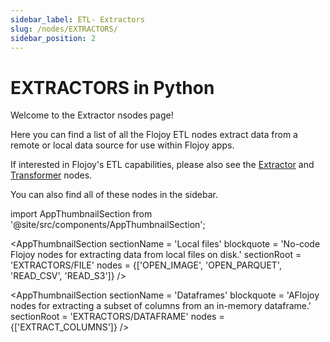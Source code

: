 ```yaml
---
sidebar_label: ETL- Extractors
slug: /nodes/EXTRACTORS/
sidebar_position: 2
---
```


# EXTRACTORS in Python

Welcome to the Extractor nsodes page!

Here you can find a list of all the Flojoy ETL nodes extract data from a remote or local data source for use within Flojoy apps.

If interested in Flojoy's ETL capabilities, please also see the [Extractor](/nodes/EXTRACTORS/) and [Transformer](/nodes/TRANSFORMERS/) nodes.

You can also find all of these nodes in the sidebar.

<!-- Custom component -->
import AppThumbnailSection from '@site/src/components/AppThumbnailSection';

<AppThumbnailSection
    sectionName = 'Local files'
    blockquote = 'No-code Flojoy nodes for extracting data from local files on disk.'
    sectionRoot = 'EXTRACTORS/FILE'
    nodes = {['OPEN_IMAGE', 'OPEN_PARQUET', 'READ_CSV', 'READ_S3']}
/>

<AppThumbnailSection
    sectionName = 'Dataframes'
    blockquote = 'AFlojoy nodes for extracting a subset of columns from an in-memory dataframe.'
    sectionRoot = 'EXTRACTORS/DATAFRAME'
    nodes = {['EXTRACT_COLUMNS']}
/>
